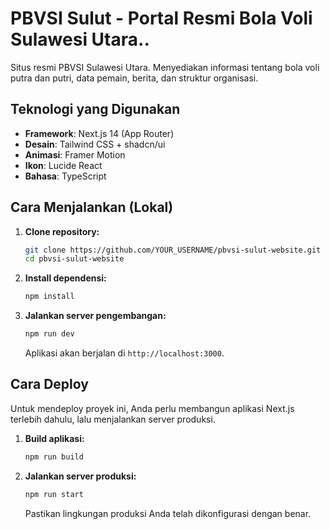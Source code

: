 # PBVSI Sulut - Portal Resmi Bola Voli Sulawesi Utara..

Situs resmi PBVSI Sulawesi Utara. Menyediakan informasi tentang bola voli putra dan putri, data pemain, berita, dan struktur organisasi.

## Teknologi yang Digunakan

-   **Framework**: Next.js 14 (App Router)
-   **Desain**: Tailwind CSS + shadcn/ui
-   **Animasi**: Framer Motion
-   **Ikon**: Lucide React
-   **Bahasa**: TypeScript

## Cara Menjalankan (Lokal)

1.  **Clone repository:**
    ```bash
    git clone https://github.com/YOUR_USERNAME/pbvsi-sulut-website.git
    cd pbvsi-sulut-website
    ```
2.  **Install dependensi:**
    ```bash
    npm install
    ```
3.  **Jalankan server pengembangan:**
    ```bash
    npm run dev
    ```
    Aplikasi akan berjalan di `http://localhost:3000`.

## Cara Deploy

Untuk mendeploy proyek ini, Anda perlu membangun aplikasi Next.js terlebih dahulu, lalu menjalankan server produksi.

1.  **Build aplikasi:**
    ```bash
    npm run build
    ```
2.  **Jalankan server produksi:**
    ```bash
    npm run start
    ```
    Pastikan lingkungan produksi Anda telah dikonfigurasi dengan benar.
